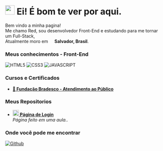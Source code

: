 <h1>
  <img src="https://emojis.slackmojis.com/emojis/images/1531849430/4246/blob-sunglasses.gif?1531849430" width="30"/>
  Ei! É bom te ver por aqui.
</h1>

<p>
  Bem vindo a minha pagina!</br>
  Me chamo Red, sou desenvolvedor Front-End e estudando para me tornar um Full-Stack,</br>
  Atualmente moro em <img src="https://cdn-icons-png.flaticon.com/512/197/197386.png" width="13"/> <b>Salvador, Brasil</b>. </p>

<h3>
  Meus conhecimentos - Front-End
</h3>

<p>
  <img alt="HTML5" src="https://img.shields.io/badge/HTML5-E34F26?style=for-the-badge&logo=html5&logoColor=white" />
  <img alt="CSS3" src="https://img.shields.io/badge/CSS3-1572B6?style=for-the-badge&logo=css3&logoColor=white" />
  <img alt="JAVASCRIPT" src="https://img.shields.io/badge/JavaScript-323330?style=for-the-badge&logo=javascript&logoColor=F7DF1E" />
</p>

<h3>
  Cursos e Certificados
</h3>

<ul>
  <li>
    <a href="https://cdn.discordapp.com/attachments/864484865663827969/1015156752465022977/unknown.png">
      <b>
        📃 Fundação Bradesco - Atendimento ao Público
      </b>
    </a>
    <br/>
  </li>
</ul>

<h3>
  Meus Repositorios
</h3>

<ul>
  <li>
    <a href="https://github.com/redqqw/Login-page">
      <b>
        <img src="https://emojipedia-us.s3.dualstack.us-west-1.amazonaws.com/thumbs/240/apple/237/fire_1f525.png" width="20" alt="new" />
        Página de Login
      </b>
    </a>
    <br/>
    <i>
      Página feito em uma aula..
    </i>
  </li>
</ul>

<h3>
  Onde você pode me encontrar
</h3>

<p>
  <a href="https://github.com/redqqw target="_blank">
    <img alt="Github" src="https://img.shields.io/badge/GitHub-%2312100E.svg?&style=for-the-badge&logo=Github&logoColor=white" />
  </a>
</p>

